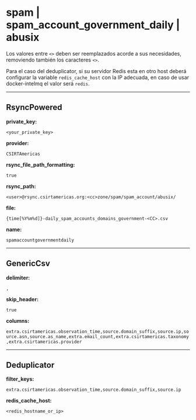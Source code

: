 # spam | spam_account_government_daily | abusix

Los valores entre `<>` deben ser reemplazados acorde a sus necesidades, removiendo también los caracteres `<>`.

Para el caso del deduplicator, si su servidor Redis esta en otro host deberá configurar la variable `redis_cache_host` con la IP adecuada, en caso de usar docker-intelmq el valor será `redis`.

---
## RsyncPowered

**private_key:**

`<your_private_key>`

**provider:**

`CSIRTAmericas`

**rsync_file_path_formatting:**

`true`

**rsync_path:**

`<user>@rsync.csirtamericas.org:<cc>zone/spam/spam_account/abusix/`

**file:**

`{time[%Y%m%d]}-daily_spam_accounts_domains_government-<CC>.csv`

**name:**

`spamaccountgovernmentdaily`


---
## GenericCsv

**delimiter:**

`,`

**skip_header:**

`true`

**columns:**

`extra.csirtamericas.observation_time,source.domain_suffix,source.ip,source.asn,source.as_name,extra.email_count,extra.csirtamericas.taxonomy,extra.csirtamericas.provider`


---
## Deduplicator

**filter_keys:**

`extra.csirtamericas.observation_time,source.domain_suffix,source.ip`

**redis_cache_host:**

`<redis_hostname_or_ip>`
